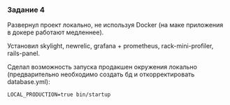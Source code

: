 ### Задание 4

Развернул проект локально, не используя Docker (на маке приложения в докере работают медленнее).

Установил skylight, newrelic, grafana + prometheus, rack-mini-profiler, rails-panel.

Сделал возможность запуска продакшен окружения локально (предварительно необходимо создать бд и откорректировать database.yml):

`LOCAL_PRODUCTION=true bin/startup`
